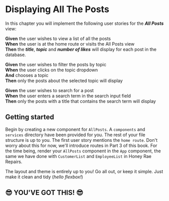 # Displaying All The Posts
In this chapter you will implement the following user stories for the ***All Posts*** view:

**Given** the user wishes to view a list of all the posts<br>
**When** the user is at the home route or visits the All Posts view<br>
**Then** the ***title***, ***topic*** and ***number of likes*** will display for each post in the database. 

**Given** the user wishes to filter the posts by topic<br>
**When** the user clicks on the topic dropdown<br>
**And** chooses a topic<br>
**Then** only the posts about the selected topic will display

**Given** the user wishes to search for a post<br>
**When** the user enters a search term in the search input field<br>
**Then** only the posts with a title that contains the search term will display

## Getting started
Begin by creating a new component for `AllPosts`. A `components` and `services` directory have been provided for you. The rest of your file structure is up to you. The first user story mentions the `home route`. Don't worry about this for now, we'll introduce routes in Part 3 of this book. For the time being, render your `AllPosts` component in the `App` component, the same we have done with `CustomerList` and `EmployeeList` in Honey Rae Repairs. 


The layout and theme is entirely up to you! Go all out, or keep it simple. Just make it clean and tidy (_hello flexbox!_)


## 😎 YOU'VE GOT THIS! 😎